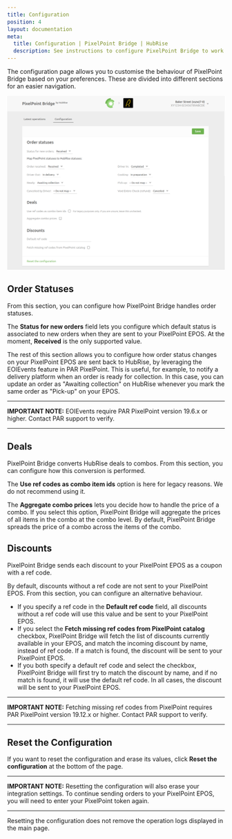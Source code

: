 ```yaml
---
title: Configuration
position: 4
layout: documentation
meta:
  title: Configuration | PixelPoint Bridge | HubRise
  description: See instructions to configure PixelPoint Bridge to work seamlessly with your EPOS or other apps connected to HubRise. Configuration is simple.
---
```


The configuration page allows you to customise the behaviour of PixelPoint Bridge based on your preferences.
These are divided into different sections for an easier navigation.

![PixelPoint Bridge configuration page](./images/003-configuration.png)

## Order Statuses

From this section, you can configure how PixelPoint Bridge handles order statuses.

The **Status for new orders** field lets you configure which default status is associated to new orders when they are sent to your PixelPoint EPOS. At the moment, **Received** is the only supported value.

The rest of this section allows you to configure how order status changes on your PixelPoint EPOS are sent back to HubRise, by leveraging the EOIEvents feature in PAR PixelPoint. This is useful, for example, to notify a delivery platform when an order is ready for collection. In this case, you can update an order as "Awaiting collection" on HubRise whenever you mark the same order as "Pick-up" on your EPOS.

---

**IMPORTANT NOTE:** EOIEvents require PAR PixelPoint version 19.6.x or higher. Contact PAR support to verify.

---

## Deals

PixelPoint Bridge converts HubRise deals to combos. From this section, you can configure how this conversion is performed.

The **Use ref codes as combo item ids** option is here for legacy reasons. We do not recommend using it.

The **Aggregate combo prices** lets you decide how to handle the price of a combo. If you select this option, PixelPoint Bridge will aggregate the prices of all items in the combo at the combo level. By default, PixelPoint Bridge spreads the price of a combo across the items of the combo.

## Discounts

PixelPoint Bridge sends each discount to your PixelPoint EPOS as a coupon with a ref code.

By default, discounts without a ref code are not sent to your PixelPoint EPOS. From this section, you can configure an alternative behaviour.

- If you specify a ref code in the **Default ref code** field, all discounts without a ref code will use this value and be sent to your PixelPoint EPOS.
- If you select the **Fetch missing ref codes from PixelPoint catalog** checkbox, PixelPoint Bridge will fetch the list of discounts currently available in your EPOS, and match the incoming discount by name, instead of ref code. If a match is found, the discount will be sent to your PixelPoint EPOS.
- If you both specify a default ref code and select the checkbox, PixelPoint Bridge will first try to match the discount by name, and if no match is found, it will use the default ref code. In all cases, the discount will be sent to your PixelPoint EPOS.

---

**IMPORTANT NOTE:** Fetching missing ref codes from PixelPoint requires PAR PixelPoint version 19.12.x or higher. Contact PAR support to verify.

---

## Reset the Configuration

If you want to reset the configuration and erase its values, click **Reset the configuration** at the bottom of the page.

---

**IMPORTANT NOTE:** Resetting the configuration will also erase your integration settings. To continue sending orders to your PixelPoint EPOS, you will need to enter your PixelPoint token again.

---

Resetting the configuration does not remove the operation logs displayed in the main page.
